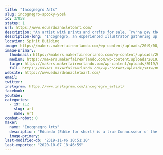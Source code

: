 ```yaml
---
title: "Incognegro Arts"
slug: incognegro-spooky-yosh
id: 37058
status: 1
url: https://www.eduardoanacletoart.com/
description: "An artist with prints and crafts for sale. Try'na pay the rent"
description-long: "Incognegro, an experienced Illustrator gathering up my supply of custom made products to sell to the general public. It's Capitalism yo'"
location: Spirit Building
image: https://makers.makerfaireorlando.com/wp-content/uploads/2019/08/IMG_1492-768x1024.jpg
image-primary:
  thumbnail: https://makers.makerfaireorlando.com/wp-content/uploads/2019/08/IMG_1492-150x150.jpg
  medium: https://makers.makerfaireorlando.com/wp-content/uploads/2019/08/IMG_1492-225x300.jpg
  large: https://makers.makerfaireorlando.com/wp-content/uploads/2019/08/IMG_1492-768x1024.jpg
  full: https://makers.makerfaireorlando.com/wp-content/uploads/2019/08/IMG_1492.jpg
website: https://www.eduardoanacletoart.com/
email: 
twitter: 
instagram: https://www.instagram.com/incognegro_artist/
facebook: 
youtube: 
categories:
  - id: 112
    slug: art
    name: Art
combat-robot: 0
maker:
  name: "Incognegro Arts"
  description: "Eduardo (Eddie for short) is a true Connoisseur of the arts. Drawing since he was a child, his eye for details has been matched only by his desire to create. As the mediums through which art has evolved so too have his skill sets. From Illustration to 3D rendering and animation, and even visual effects; his experience branches out over many realms of visual and digital arts.  He is also way too humble to feel comfortable talking about himself in the third person. "
  image-primary: 
last-modified-db: "2019-11-06 10:51:10"
last-exported: "2020-10-07 18:46:59"
---
```

